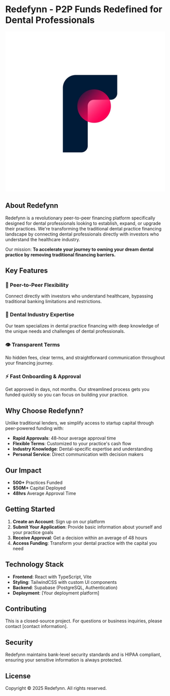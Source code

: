 # Redefynn - P2P Funds Redefined for Dental Professionals

![Redefynn Logo](./src/assets/Logo.jpeg)

## About Redefynn

Redefynn is a revolutionary peer-to-peer financing platform specifically designed for dental professionals looking to establish, expand, or upgrade their practices. We're transforming the traditional dental practice financing landscape by connecting dental professionals directly with investors who understand the healthcare industry.

Our mission: **To accelerate your journey to owning your dream dental practice by removing traditional financing barriers.**

## Key Features

### 🌟 Peer-to-Peer Flexibility
Connect directly with investors who understand healthcare, bypassing traditional banking limitations and restrictions.

### 🦷 Dental Industry Expertise
Our team specializes in dental practice financing with deep knowledge of the unique needs and challenges of dental professionals.

### 👁️ Transparent Terms
No hidden fees, clear terms, and straightforward communication throughout your financing journey.

### ⚡ Fast Onboarding & Approval
Get approved in days, not months. Our streamlined process gets you funded quickly so you can focus on building your practice.

## Why Choose Redefynn?

Unlike traditional lenders, we simplify access to startup capital through peer-powered funding with:

- **Rapid Approvals**: 48-hour average approval time
- **Flexible Terms**: Customized to your practice's cash flow
- **Industry Knowledge**: Dental-specific expertise and understanding
- **Personal Service**: Direct communication with decision makers

## Our Impact

- **500+** Practices Funded
- **$50M+** Capital Deployed
- **48hrs** Average Approval Time

## Getting Started

1. **Create an Account**: Sign up on our platform
2. **Submit Your Application**: Provide basic information about yourself and your practice goals
3. **Receive Approval**: Get a decision within an average of 48 hours
4. **Access Funding**: Transform your dental practice with the capital you need

## Technology Stack

- **Frontend**: React with TypeScript, Vite
- **Styling**: TailwindCSS with custom UI components
- **Backend**: Supabase (PostgreSQL, Authentication)
- **Deployment**: [Your deployment platform]

## Contributing

This is a closed-source project. For questions or business inquiries, please contact [contact information].

## Security

Redefynn maintains bank-level security standards and is HIPAA compliant, ensuring your sensitive information is always protected.

## License

Copyright © 2025 Redefynn. All rights reserved.
